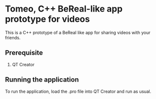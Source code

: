 # Tomeo, C++ BeReal-like app prototype for videos
This is a C++ prototype of a BeReal like app for sharing videos with your friends.

## Prerequisite
1. QT Creator

## Running the application
To run the application, load the .pro file into QT Creator and run as usual.
